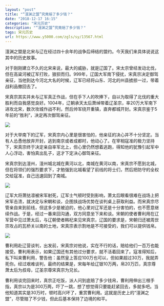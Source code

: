 ```yaml
---
layout: "post"
title: "“澶渊之盟”究竟赔了多少钱？"
date: "2018-12-17 16:15"
categories: "宋元历史"
description: "“澶渊之盟”究竟赔了多少钱？"
tags: 宋元历史
url: https://www.y5000.com/zgls/sy/13567.html
---
```






澶渊之盟是北宋与辽在经过四十余年的战争后缔结的盟约。今天我们来具体说说这其中的历史故事。

对于刚刚建立不久的北宋来说，最大的威胁，就是辽国了。宋太宗曾经发动北伐，但在高粱河被辽军打败，狼狈而归。999年，辽国大军南下侵扰，宋真宗决定御驾亲征，当他到达今河北大名的时候，辽军已经将山东、河北的州县掳掠一过，带着战利品撤回去了。

宋真宗其实并未与辽军真正作战，但在手下人的吹捧下，自以为取得了北伐的重大胜利而自我感觉良好。1004年，辽朝承天太后萧绰带着辽圣宗，率20万大军南下进攻北宋，数次攻城作战不利，然后帅军绕开重镇，直奔都城开封。宋真宗鉴于5年前的“胜利”，决定再次御驾亲征。

![](https://img.y5000.com/uploads/allimg/170215/8-1F215114335D9.jpg)

对于大举南下的辽军，宋真宗内心里是很害怕的，他亲征的决心并不十分坚定。当有人怂恿他放弃开封，逃到南京或者成都时，他动心了。在宰相寇准的极力坚持下，宋真宗终于决定亲自率军北上，但心里仍然想着逃跑，得知他的犹豫引起军中人心浮动，害怕真出乱子，这才下定决心御驾亲征。

宋真宗到达澶州，澶州城北城在黄河以北，南城在黄河以南，宋真宗不愿到北城，但在将领们的强烈要求下，才勉强到北城看望了前线的将士们，然后把防守的全权交给寇准，自己迅速回到了南城。

![](https://img.y5000.com/uploads/allimg/170215/8-1F215114345912.jpg)

辽军大将萧挞凛被宋军射死，辽军士气顿时受到影响，萧太后眼看很难在战场上把宋军击溃，就决定与宋朝和谈，企图挟战场优势在谈判桌上获取利益。而宋真宗尽管亲自来到前线，但这多少是被迫的，他心里对辽军还是十分害怕的，也不愿意继续作战。于是，经过一番来回沟通，双方同意坐下来和谈。宋朝的使者曹利用在辽军营中见过萧太后，与辽朝使者韩杞来见宋真宗，辽国的要求是，宋朝归还被周世宗攻占的瓦桥关以南的土地，宋真宗表示割地是不可接受的，我们可以提供钱帛。

![](https://img.y5000.com/uploads/allimg/170215/8-1F215114356396.jpg)

曹利用赴辽营谈判，出发前，宋真宗对他说，实在不行的话，赔给他们一百万也能接受。曹利用表示，如果辽国还有其他过分要求，就不活着回来了。寇准得知后，私下叫来曹利用，警告他：虽然皇上答应100万也可以，但如果超过30万，我就弄死你。经过艰难谈判，最终的结果是，宋每年给辽银10万两，帛20万匹，真宗尊萧太后为叔母，辽圣宗尊宋真宗为兄长。

曹利用谈完回来时，真宗正吃饭，派人问到底赔了多少钱帛，曹利用伸出三根手指，真宗以为是300万两，吓了一跳，想了想觉得只要能赶紧回去，多就多吧。当他知道其实是30万时，顿时高兴坏了，重赏曹利用。这就是历史上的“澶渊之盟”，尽管赔了不少钱，但此后基本保持了边境的和平。
